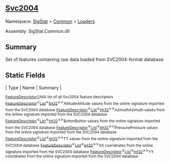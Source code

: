 # <sub>[Svc2004](./Svc2004.md)</sub>

Namespace: [SigStat]() > [Common](./../README.md) > [Loaders](./README.md)

Assembly: SigStat.Common.dll

## Summary
Set of features containing raw data loaded from SVC2004-format database.

## Static Fields

| Type | Name | Summary | 

<sub>[FeatureDescriptor](./Svc2004.md)[]</sub><sub>All</sub><sub>A list of all Svc2004 feature descriptors</sub>
<sub>[FeatureDescriptor](./../FeatureDescriptor-1.md)</sub>\<<sub>[List](https://docs.microsoft.com/en-us/dotnet/api/System.Collections.Generic.List-1)</sub>\<<sub>[Int32](https://docs.microsoft.com/en-us/dotnet/api/System.Int32)</sub>>><sub>Altitude</sub><sub>Altitude values from the online signature imported from the SVC2004 database</sub>
<sub>[FeatureDescriptor](./../FeatureDescriptor-1.md)</sub>\<<sub>[List](https://docs.microsoft.com/en-us/dotnet/api/System.Collections.Generic.List-1)</sub>\<<sub>[Int32](https://docs.microsoft.com/en-us/dotnet/api/System.Int32)</sub>>><sub>Azimuth</sub><sub>Azimuth values from the online signature imported from the SVC2004 database</sub>
<sub>[FeatureDescriptor](./../FeatureDescriptor-1.md)</sub>\<<sub>[List](https://docs.microsoft.com/en-us/dotnet/api/System.Collections.Generic.List-1)</sub>\<<sub>[Int32](https://docs.microsoft.com/en-us/dotnet/api/System.Int32)</sub>>><sub>Button</sub><sub>Button values from the online signature imported from the SVC2004 database</sub>
<sub>[FeatureDescriptor](./../FeatureDescriptor-1.md)</sub>\<<sub>[List](https://docs.microsoft.com/en-us/dotnet/api/System.Collections.Generic.List-1)</sub>\<<sub>[Int32](https://docs.microsoft.com/en-us/dotnet/api/System.Int32)</sub>>><sub>Pressure</sub><sub>Pressure values from the online signature imported from the SVC2004 database</sub>
<sub>[FeatureDescriptor](./../FeatureDescriptor-1.md)</sub>\<<sub>[List](https://docs.microsoft.com/en-us/dotnet/api/System.Collections.Generic.List-1)</sub>\<<sub>[Int32](https://docs.microsoft.com/en-us/dotnet/api/System.Int32)</sub>>><sub>T</sub><sub>T values from the online signature imported from the SVC2004 database</sub>
<sub>[FeatureDescriptor](./../FeatureDescriptor-1.md)</sub>\<<sub>[List](https://docs.microsoft.com/en-us/dotnet/api/System.Collections.Generic.List-1)</sub>\<<sub>[Int32](https://docs.microsoft.com/en-us/dotnet/api/System.Int32)</sub>>><sub>X</sub><sub>X cooridnates from the online signature imported from the SVC2004 database</sub>
<sub>[FeatureDescriptor](./../FeatureDescriptor-1.md)</sub>\<<sub>[List](https://docs.microsoft.com/en-us/dotnet/api/System.Collections.Generic.List-1)</sub>\<<sub>[Int32](https://docs.microsoft.com/en-us/dotnet/api/System.Int32)</sub>>><sub>Y</sub><sub>Y cooridnates from the online signature imported from the SVC2004 database</sub>


